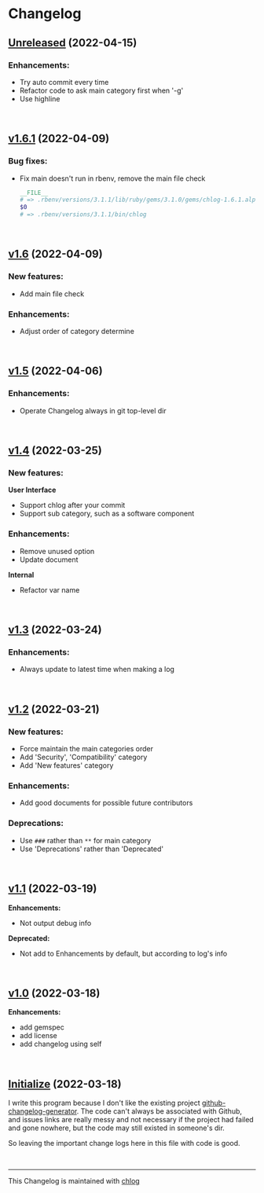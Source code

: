 # Changelog

## [Unreleased](#) (2022-04-15)

### Enhancements:

- Try auto commit every time
- Refactor code to ask main category first when '-g'
- Use highline

<br>

## [v1.6.1](#) (2022-04-09)

### Bug fixes:

- Fix main doesn't run in rbenv, remove the main file check
  ```ruby
  __FILE__
  # => .rbenv/versions/3.1.1/lib/ruby/gems/3.1.0/gems/chlog-1.6.1.alpha/bin/chlog
  $0
  # => .rbenv/versions/3.1.1/bin/chlog
  ```

<br>

## [v1.6](#) (2022-04-09)

### New features:

- Add main file check

### Enhancements:

- Adjust order of category determine

<br>

## [v1.5](#) (2022-04-06)

### Enhancements:

- Operate Changelog always in git top-level dir

<br>

## [v1.4](#) (2022-03-25)

### New features:

**User Interface**

  - Support chlog after your commit
  - Support sub category, such as a software component

### Enhancements:

- Remove unused option
- Update document

**Internal**

  - Refactor var name

<br>

## [v1.3](#) (2022-03-24)

### Enhancements:

- Always update to latest time when making a log

<br>

## [v1.2](#) (2022-03-21)

### New features:

- Force maintain the main categories order
- Add 'Security', 'Compatibility' category
- Add 'New features' category

### Enhancements:

- Add good documents for possible future contributors

### Deprecations:

- Use `###` rather than `**` for main category
- Use 'Deprecations' rather than 'Deprecated'

<br>

## [v1.1](#) (2022-03-19)

**Enhancements:**

- Not output debug info

**Deprecated:**

- Not add to Enhancements by default, but according to log's info

<br>

## [v1.0](#) (2022-03-18)

**Enhancements:**

- add gemspec
- add license
- add changelog using self

<br>

## [Initialize](#) (2022-03-18)

  I write this program because I don't like the existing project [github-changelog-generator](https://github.com/github-changelog-generator/github-changelog-generator). The code can't always be associated with Github, and issues links are really messy and not necessary if the project had failed and gone nowhere, but the code may still existed in someone's dir. 
  
  So leaving the important change logs here in this file with code is good.

<br>

<hr>

This Changelog is maintained with [chlog](https://github.com/ccmywish/chlog)


